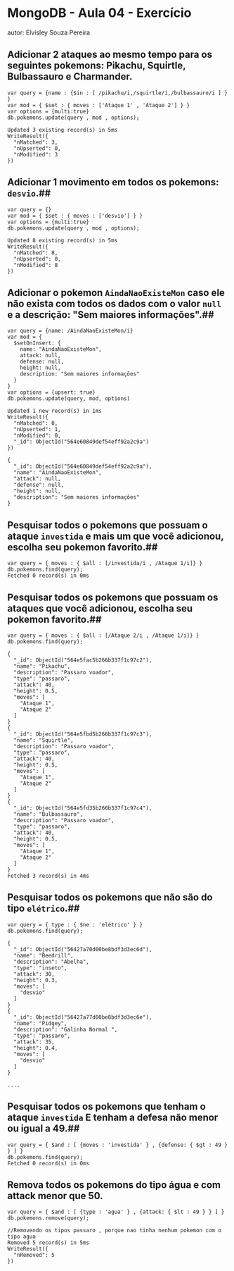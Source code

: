 # MongoDB - Aula 04 - Exercício
autor: Elvisley Souza Pereira

## **Adicionar** 2 ataques ao mesmo tempo para os seguintes pokemons: Pikachu, Squirtle, Bulbassauro e Charmander.
```
var query = {name : {$in : [ /pikachu/i,/squirtle/i,/bulbassauro/i ] } }
var mod = { $set : { moves : ['Ataque 1' , 'Ataque 2'] } }
var options = {multi:true}
db.pokemons.update(query , mod , options);

Updated 3 existing record(s) in 5ms
WriteResult({
  "nMatched": 3,
  "nUpserted": 0,
  "nModified": 3
})

```

## **Adicionar** 1 movimento em todos os pokemons: `desvio`.##
```
var query = {}
var mod = { $set : { moves : ['desvio'] } }
var options = {multi:true}
db.pokemons.update(query , mod , options);

Updated 8 existing record(s) in 5ms
WriteResult({
  "nMatched": 8,
  "nUpserted": 0,
  "nModified": 8
})
```

## **Adicionar** o pokemon `AindaNaoExisteMon` caso ele não exista com todos os dados com o valor `null` e a descrição: "Sem maiores informações".##
```
var query = {name: /AindaNaoExisteMon/i}
var mod = {
  $setOnInsert: {
    name: "AindaNaoExisteMon",
    attack: null,
    defense: null,
    height: null,
    description: "Sem maiores informações"
  }
}
var options = {upsert: true}
db.pokemons.update(query, mod, options)

Updated 1 new record(s) in 1ms
WriteResult({
  "nMatched": 0,
  "nUpserted": 1,
  "nModified": 0,
  "_id": ObjectId("564e60849def54eff92a2c9a")
})

{
  "_id": ObjectId("564e60849def54eff92a2c9a"),
  "name": "AindaNaoExisteMon",
  "attack": null,
  "defense": null,
  "height": null,
  "description": "Sem maiores informações"
}

```

## Pesquisar todos o pokemons que possuam o ataque `investida` e mais um que você adicionou, escolha seu pokemon favorito.##
```
var query = { moves : { $all : [/investida/i , /Ataque 1/i]} }
db.pokemons.find(query);
Fetched 0 record(s) in 0ms
```

## Pesquisar **todos** os pokemons que possuam os ataques que você adicionou, escolha seu pokemon favorito.##

```
var query = { moves : { $all : [/Ataque 2/i , /Ataque 1/i]} }
db.pokemons.find(query);

{
  "_id": ObjectId("564e5fac5b266b337f1c97c2"),
  "name": "Pikachu",
  "description": "Passaro voador",
  "type": "passaro",
  "attack": 40,
  "height": 0.5,
  "moves": [
    "Ataque 1",
    "Ataque 2"
  ]
}
{
  "_id": ObjectId("564e5fbd5b266b337f1c97c3"),
  "name": "Squirtle",
  "description": "Passaro voador",
  "type": "passaro",
  "attack": 40,
  "height": 0.5,
  "moves": [
    "Ataque 1",
    "Ataque 2"
  ]
}
{
  "_id": ObjectId("564e5fd35b266b337f1c97c4"),
  "name": "Bulbassauro",
  "description": "Passaro voador",
  "type": "passaro",
  "attack": 40,
  "height": 0.5,
  "moves": [
    "Ataque 1",
    "Ataque 2"
  ]
}
Fetched 3 record(s) in 4ms

```

## Pesquisar **todos** os pokemons que não são do tipo `elétrico`.##

```
var query = { type : { $ne : 'elétrico' } }
db.pokemons.find(query);

{
  "_id": ObjectId("56427a70d00be8bdf3d3ec6d"),
  "name": "Beedrill",
  "description": "Abelha",
  "type": "inseto",
  "attack": 30,
  "height": 0.3,
  "moves": [
    "desvio"
  ]
}
{
  "_id": ObjectId("56427a77d00be8bdf3d3ec6e"),
  "name": "Pidgey",
  "description": "Galinha Normal ",
  "type": "passaro",
  "attack": 35,
  "height": 0.4,
  "moves": [
    "desvio"
  ]
}

....

```
## Pesquisar **todos** os pokemons que tenham o ataque `investida` **E** tenham a defesa **não menor ou igual** a 49.##

```
var query = { $and : [ {moves : 'investida' } , {defense: { $gt : 49 } } ] }
db.pokemons.find(query);
Fetched 0 record(s) in 0ms
```
## Remova **todos** os pokemons do tipo água e com attack menor que 50.
```
var query = { $and : [ {type : 'agua' } , {attack: { $lt : 49 } } ] }
db.pokemons.remove(query);

//Removendo os tipos passaro , porque nao tinha nenhum pokemon com o tipo agua
Removed 5 record(s) in 5ms
WriteResult({
  "nRemoved": 5
})

```

